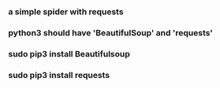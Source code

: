 ### a simple spider with requests

### python3 should have 'BeautifulSoup' and 'requests'

### sudo pip3 install Beautifulsoup

### sudo pip3 install requests
